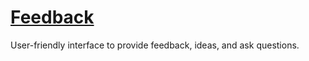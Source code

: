 # [Feedback](https://robert-z-lehr.github.io/Feedback/)
User-friendly interface to provide feedback, ideas, and ask questions.
